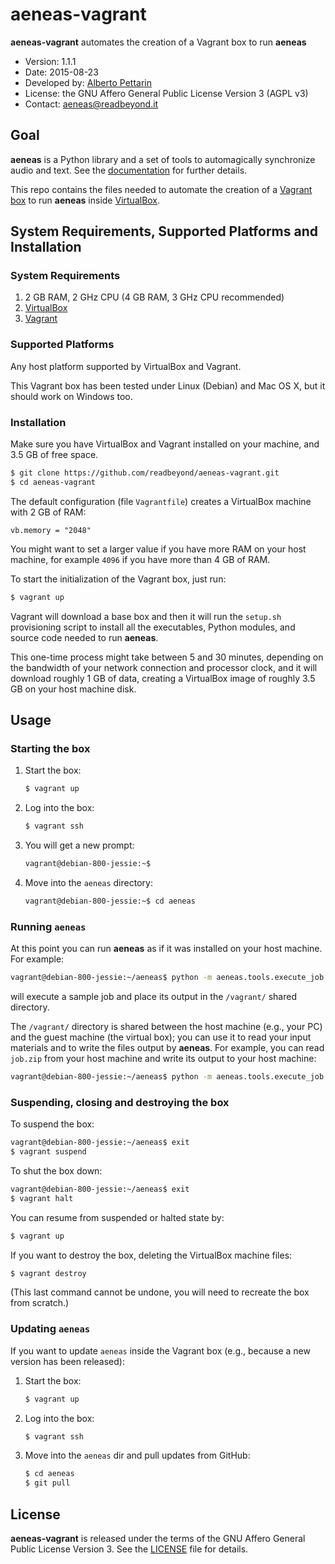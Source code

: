 # aeneas-vagrant

**aeneas-vagrant** automates the creation of a Vagrant box to run **aeneas**

* Version: 1.1.1
* Date: 2015-08-23
* Developed by: [Alberto Pettarin](http://www.albertopettarin.it/)
* License: the GNU Affero General Public License Version 3 (AGPL v3)
* Contact: [aeneas@readbeyond.it](mailto:aeneas@readbeyond.it)

## Goal

**aeneas** is a Python library and a set of tools to automagically synchronize audio and text.
See the [documentation](http://www.readbeyond.it/aeneas/) for further details.

This repo contains the files needed to automate
the creation of a [Vagrant box](https://www.vagrantup.com/)
to run **aeneas** inside [VirtualBox](https://www.virtualbox.org/).


## System Requirements, Supported Platforms and Installation

### System Requirements

1. 2 GB RAM, 2 GHz CPU (4 GB RAM, 3 GHz CPU recommended)
2. [VirtualBox](http://www.virtualbox.org/)
3. [Vagrant](http://www.vagrantup.com/)

### Supported Platforms

Any host platform supported by VirtualBox and Vagrant.

This Vagrant box has been tested under Linux (Debian) and Mac OS X,
but it should work on Windows too.

### Installation

Make sure you have VirtualBox and Vagrant installed on your machine,
and 3.5 GB of free space.

```bash
$ git clone https://github.com/readbeyond/aeneas-vagrant.git
$ cd aeneas-vagrant
```

The default configuration (file `Vagrantfile`)
creates a VirtualBox machine with 2 GB of RAM:

```
vb.memory = "2048"
```

You might want to set a larger value if you have more RAM
on your host machine, for example `4096` if you have more than 4 GB of RAM.

To start the initialization of the Vagrant box, just run:

```bash
$ vagrant up
```

Vagrant will download a base box and
then it will run the `setup.sh` provisioning script
to install all the executables, Python modules,
and source code needed to run **aeneas**.

This one-time process might take between 5 and 30 minutes,
depending on the bandwidth of your network connection
and processor clock, and it will download roughly 1 GB of data,
creating a VirtualBox image of roughly 3.5 GB on your host machine disk.


## Usage

### Starting the box

1. Start the box:

    ```bash
    $ vagrant up
    ```

2. Log into the box:

    ```bash
    $ vagrant ssh
    ```

3. You will get a new prompt:

    ```bash
    vagrant@debian-800-jessie:~$
    ```

4. Move into the `aeneas` directory:

    ```bash
    vagrant@debian-800-jessie:~$ cd aeneas
    ```

### Running `aeneas`

At this point you can run **aeneas** as if it was installed
on your host machine. For example:

```bash
vagrant@debian-800-jessie:~/aeneas$ python -m aeneas.tools.execute_job aeneas/tests/res/container/job.zip /vagrant/
```

will execute a sample job and place its output
in the `/vagrant/` shared directory.

The `/vagrant/` directory is shared between
the host machine (e.g., your PC) and the guest machine (the virtual box);
you can use it to read your input materials and
to write the files output by **aeneas**.
For example, you can read `job.zip` from your host machine
and write its output to your host machine:

```bash
vagrant@debian-800-jessie:~/aeneas$ python -m aeneas.tools.execute_job /vagrant/job.zip /vagrant/
```

### Suspending, closing and destroying the box

To suspend the box:

```bash
vagrant@debian-800-jessie:~/aeneas$ exit
$ vagrant suspend
```

To shut the box down:

```bash
vagrant@debian-800-jessie:~/aeneas$ exit
$ vagrant halt
```

You can resume from suspended or halted state by:

```bash
$ vagrant up
```

If you want to destroy the box,
deleting the VirtualBox machine files:

```bash
$ vagrant destroy
```

(This last command cannot be undone,
you will need to recreate the box from scratch.)

### Updating `aeneas`

If you want to update `aeneas`
inside the Vagrant box
(e.g., because a new version has been released):

1. Start the box:

    ```bash
    $ vagrant up
    ```

2. Log into the box:

    ```bash
    $ vagrant ssh
    ```
3. Move into the `aeneas` dir and pull updates from GitHub:

    ```bash
    $ cd aeneas
    $ git pull
    ```

## License

**aeneas-vagrant** is released under the terms of the
GNU Affero General Public License Version 3.
See the [LICENSE](LICENSE) file for details.



